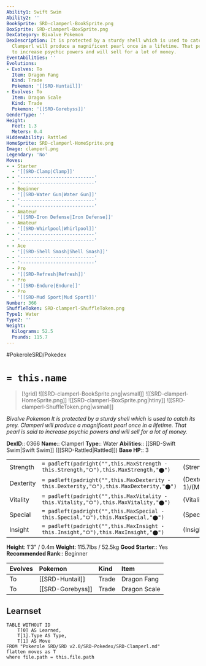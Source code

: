 ```yaml
---
Ability1: Swift Swim
Ability2: ''
BookSprite: SRD-clamperl-BookSprite.png
BoxSprite: SRD-clamperl-BoxSprite.png
DexCategory: Bivalve Pokemon
DexDescription: It is protected by a sturdy shell which is used to catch its prey.
  Clamperl will produce a magnificent pearl once in a lifetime. That pearl is said
  to increase psychic powers and will sell for a lot of money.
EventAbilities: ''
Evolutions:
- Evolves: To
  Item: Dragon Fang
  Kind: Trade
  Pokemon: '[[SRD-Huntail]]'
- Evolves: To
  Item: Dragon Scale
  Kind: Trade
  Pokemon: '[[SRD-Gorebyss]]'
GenderType: ''
Height:
  Feet: 1.3
  Meters: 0.4
HiddenAbility: Rattled
HomeSprite: SRD-clamperl-HomeSprite.png
Image: clamperl.png
Legendary: 'No'
Moves:
- - Starter
  - '[[SRD-Clamp|Clamp]]'
- - '---------------------------'
  - '---------------------------'
- - Beginner
  - '[[SRD-Water Gun|Water Gun]]'
- - '---------------------------'
  - '---------------------------'
- - Amateur
  - '[[SRD-Iron Defense|Iron Defense]]'
- - Amateur
  - '[[SRD-Whirlpool|Whirlpool]]'
- - '---------------------------'
  - '---------------------------'
- - Ace
  - '[[SRD-Shell Smash|Shell Smash]]'
- - '---------------------------'
  - '---------------------------'
- - Pro
  - '[[SRD-Refresh|Refresh]]'
- - Pro
  - '[[SRD-Endure|Endure]]'
- - Pro
  - '[[SRD-Mud Sport|Mud Sport]]'
Number: 366
ShuffleToken: SRD-clamperl-ShuffleToken.png
Type1: Water
Type2: ''
Weight:
  Kilograms: 52.5
  Pounds: 115.7
---
```


#PokeroleSRD/Pokedex

# `= this.name`

> [!grid]
> ![[SRD-clamperl-BookSprite.png|wsmall]]
> ![[SRD-clamperl-HomeSprite.png]]
> ![[SRD-clamperl-BoxSprite.png|htiny]]
> ![[SRD-clamperl-ShuffleToken.png|wsmall]]


*Bivalve Pokemon*
*It is protected by a sturdy shell which is used to catch its prey. Clamperl will produce a magnificent pearl once in a lifetime. That pearl is said to increase psychic powers and will sell for a lot of money.*

**DexID**:: 0366
**Name**:: Clamperl
**Type**:: Water
**Abilities**:: [[SRD-Swift Swim|Swift Swim]] ([[SRD-Rattled|Rattled]])
**Base HP**:: 3

|           |                                                                                        |                                          |
| --------- | -------------------------------------------------------------------------------------- | ---------------------------------------- |
| Strength  | `= padleft(padright("",this.MaxStrength - this.Strength,"⭘"),this.MaxStrength,"⬤")`    | (Strength::2)/(MaxStrength::4)   |
| Dexterity | `= padleft(padright("",this.MaxDexterity - this.Dexterity,"⭘"),this.MaxDexterity,"⬤")` | (Dexterity:: 1)/(MaxDexterity::3) |
| Vitality  | `= padleft(padright("",this.MaxVitality - this.Vitality,"⭘"),this.MaxVitality,"⬤")`    | (Vitality::2)/(MaxVitality::5)   |
| Special   | `= padleft(padright("",this.MaxSpecial - this.Special,"⭘"),this.MaxSpecial,"⬤")`       | (Special::2)/(MaxSpecial::5)     |
| Insight   | `= padleft(padright("",this.MaxInsight - this.Insight,"⭘"),this.MaxInsight,"⬤")`       | (Insight::2)/(MaxInsight::4)     |

**Height**: 1'3" / 0.4m
**Weight**: 115.7lbs / 52.5kg
**Good Starter**:: Yes
**Recommended Rank**:: Beginner

| Evolves   | Pokemon          | Kind   | Item         |
|:----------|:-----------------|:-------|:-------------|
| To        | [[SRD-Huntail]]  | Trade  | Dragon Fang  |
| To        | [[SRD-Gorebyss]] | Trade  | Dragon Scale |

## Learnset

```dataview
TABLE WITHOUT ID
    T[0] AS Learned,
    T[1].Type AS Type,
    T[1] AS Move
FROM "Pokerole SRD/SRD v2.0/SRD-Pokedex/SRD-Clamperl.md"
flatten moves as T
where file.path = this.file.path
```
